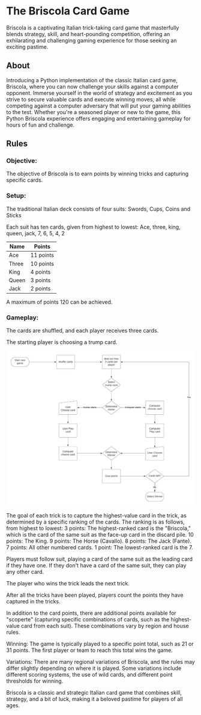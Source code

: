 # The Briscola Card Game
Briscola is a captivating Italian trick-taking card game that masterfully blends strategy, skill, and heart-pounding competition, offering an exhilarating and challenging gaming experience for those seeking an exciting pastime.


## **About**
Introducing a Python implementation of the classic Italian card game, Briscola, where you can now challenge your skills against a computer opponent. Immerse yourself in the world of strategy and excitement as you strive to secure valuable cards and execute winning moves, all while competing against a computer adversary that will put your gaming abilities to the test. Whether you're a seasoned player or new to the game, this Python Briscola experience offers engaging and entertaining gameplay for hours of fun and challenge.


## **Rules**
### Objective:
The objective of Briscola is to earn points by winning tricks and capturing specific cards.

### Setup:
The traditional Italian deck consists of four suits:
Swords, Cups, Coins and Sticks

Each suit has ten cards, given from highest to lowest:
Ace, three, king, queen, jack, 7, 6, 5, 4, 2

| Name | Points |
| ----------- | ----------- |
| Ace 	| 11 points |
| Three 	| 10 points |
| King 	| 4 points |
| Queen 	| 3 points |
| Jack 	| 2 points |

A maximum of points 120 can be achieved.

### Gameplay:

The cards are shuffled, and each player receives three cards.

The starting player is choosing a trump card.



![Flow Chart](https://github.com/Pymetheus/The-Briscola-card-game/blob/main/flow-chart-briscola_v1.jpeg)

The goal of each trick is to capture the highest-value card in the trick, as determined by a specific ranking of the cards. The ranking is as follows, from highest to lowest:
    3 points: The highest-ranked card is the "Briscola," which is the card of the same suit as the face-up card in the discard pile.
    10 points: The King.
    9 points: The Horse (Cavallo).
    8 points: The Jack (Fante).
    7 points: All other numbered cards.
    1 point: The lowest-ranked card is the 7.

Players must follow suit, playing a card of the same suit as the leading card if they have one. If they don't have a card of the same suit, they can play any other card.

The player who wins the trick leads the next trick.

After all the tricks have been played, players count the points they have captured in the tricks.

In addition to the card points, there are additional points available for "scoperte" (capturing specific combinations of cards, such as the highest-value card from each suit). These combinations vary by region and house rules.

Winning:
The game is typically played to a specific point total, such as 21 or 31 points. The first player or team to reach this total wins the game.

Variations:
There are many regional variations of Briscola, and the rules may differ slightly depending on where it is played. Some variations include different scoring systems, the use of wild cards, and different point thresholds for winning.

Briscola is a classic and strategic Italian card game that combines skill, strategy, and a bit of luck, making it a beloved pastime for players of all ages.
